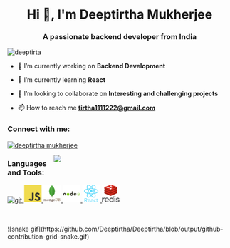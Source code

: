 

<h1 align="center">Hi 👋, I'm Deeptirtha Mukherjee</h1>
<h3 align="center">A passionate backend developer from India</h3>

<p align="left"> <img src="https://komarev.com/ghpvc/?username=deeptirta&label=Profile%20views&color=0e75b6&style=flat" alt="deeptirta" /> </p>

- 🔭 I’m currently working on **Backend Development**

- 🌱 I’m currently learning **React**

- 👯 I’m looking to collaborate on **Interesting and challenging projects**

- 📫 How to reach me **tirtha1111222@gmail.com**

<h3 align="left">Connect with me:</h3>
<p align="left">
<a href="https://linkedin.com/in/deeptirtha mukherjee" target="blank"><img align="center" src="https://raw.githubusercontent.com/rahuldkjain/github-profile-readme-generator/master/src/images/icons/Social/linked-in-alt.svg" alt="deeptirtha mukherjee" height="30" width="40" /></a>
</p>
<img align="right" widh="400" width="400" src="https://user-images.githubusercontent.com/55389276/140866485-8fb1c876-9a8f-4d6a-98dc-08c4981eaf70.gif">

<h3 align="left">Languages and Tools:</h3>
<p align="left"> <a href="https://git-scm.com/" target="_blank" rel="noreferrer"> <img src="https://www.vectorlogo.zone/logos/git-scm/git-scm-icon.svg" alt="git" width="40" height="40"/> </a> <a href="https://developer.mozilla.org/en-US/docs/Web/JavaScript" target="_blank" rel="noreferrer"> <img src="https://raw.githubusercontent.com/devicons/devicon/master/icons/javascript/javascript-original.svg" alt="javascript" width="40" height="40"/> </a> <a href="https://www.mongodb.com/" target="_blank" rel="noreferrer"> <img src="https://raw.githubusercontent.com/devicons/devicon/master/icons/mongodb/mongodb-original-wordmark.svg" alt="mongodb" width="40" height="40"/> </a> <a href="https://nodejs.org" target="_blank" rel="noreferrer"> <img src="https://raw.githubusercontent.com/devicons/devicon/master/icons/nodejs/nodejs-original-wordmark.svg" alt="nodejs" width="40" height="40"/> </a> <a href="https://reactjs.org/" target="_blank" rel="noreferrer"> <img src="https://raw.githubusercontent.com/devicons/devicon/master/icons/react/react-original-wordmark.svg" alt="react" width="40" height="40"/> </a> <a href="https://redis.io" target="_blank" rel="noreferrer"> <img src="https://raw.githubusercontent.com/devicons/devicon/master/icons/redis/redis-original-wordmark.svg" alt="redis" width="40" height="40"/> </a> </p>

<br>
<br>
![snake gif](https://github.com/Deeptirtha/Deeptirtha/blob/output/github-contribution-grid-snake.gif)

